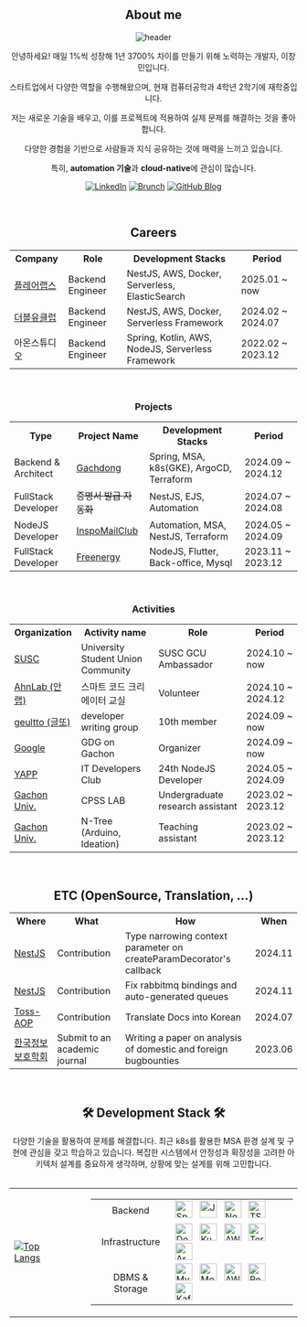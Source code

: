 <div align="center">
  <h2>About me</h2>

![header](https://capsule-render.vercel.app/api?type=waving&color=gradient&height=200&section=header&text=EeeasyCode&fontSize=70)

안녕하세요! 매일 1%씩 성장해 1년 3700% 차이를 만들기 위해 노력하는 개발자, 이창민입니다.

스타트업에서 다양한 역할을 수행해왔으며, 현재 컴퓨터공학과 4학년 2학기에 재학중입니다.

저는 새로운 기술을 배우고, 이를 프로젝트에 적용하여 실제 문제를 해결하는 것을 좋아합니다.

다양한 경험을 기반으로 사람들과 지식 공유하는 것에 매력을 느끼고 있습니다.

특히, **automation 기술**과 **cloud-native**에 관심이 많습니다.

[![LinkedIn](https://img.shields.io/badge/-LinkedIn-blue?style=flat-square&logo=Linkedin&logoColor=white&link=https://www.linkedin.com/in/창민-이-5300842a6/)](https://www.linkedin.com/in/창민-이-5300842a6/)
[![Brunch](https://img.shields.io/badge/-Brunch-black?style=flat-square&logo=brunch&logoColor=white&link=https://brunch.co.kr/@@312b5fefb78e448)](https://brunch.co.kr/@312b5fefb78e448)
[![GitHub Blog](https://img.shields.io/badge/-GitHub%20Blog-181717?style=flat-square&logo=github&logoColor=white&link=https://yourusername.github.io/)](https://EeeasyCode.github.io/)

</div>

<br/>

<div align="center">
    <h2>Careers</h2>
  <table>
    <tr>
      <th>Company</th>
      <th>Role</th>
      <th>Development Stacks</th>
      <th>Period</th>
    </tr> 
    <tr>
      <td><a href="https://www.flarelane.co.kr/">플레어랩스</a></td>
      <td>Backend Engineer</td>
      <td>NestJS, AWS, Docker, Serverless, ElasticSearch</td>
      <td>2025.01 ~ now</td>
    </tr>
    <tr>
      <td><a href="https://wclub.co.kr/">더블유클럽</a></td>
      <td>Backend Engineer</td>
      <td>NestJS, AWS, Docker, Serverless Framework</td>
      <td>2024.02 ~ 2024.07</td>
    </tr>
    <tr>
      <td>아온스튜디오</td>
      <td>Backend Engineer</td>
      <td>Spring, Kotlin, AWS, NodeJS, Serverless Framework</td>
      <td>2022.02 ~ 2023.12</td>
    </tr>
  </table>
  <br/>
</div>

<div align="center">
    <h3>Projects</h3>
  <table>
    <tr>
      <th>Type</th>
      <th>Project Name</th>
      <th>Development Stacks</th>
      <th>Period</th>
    </tr>
    <tr>
      <td>Backend & Architect</td>
      <td><a href="https://github.com/TEAM-YOAJUNG">Gachdong</a></td>
      <td>Spring, MSA, k8s(GKE), ArgoCD, Terraform</td>
      <td>2024.09 ~ 2024.12</td>
    </tr>
    <tr>
      <td>FullStack Developer</td>
      <td><s>증명서 발급 자동화</s></td>
      <td>NestJS, EJS, Automation</td>
      <td>2024.07 ~ 2024.08</td>
    </tr>
    <tr>
      <td>NodeJS Developer</td>
      <td><a href="https://www.yapp.co.kr/project/24th/inspo_mail_club">InspoMailClub</a></td>
      <td>Automation, MSA, NestJS, Terraform</td>
      <td>2024.05 ~ 2024.09</td>
    </tr>
    <tr>
      <td>FullStack Developer</td>
      <td><a href="https://ghost-freenergy.xyz/#/">Freenergy</a></td>
      <td>NodeJS, Flutter, Back-office, Mysql</td>
      <td>2023.11 ~ 2023.12</td>
    </tr>
  </table>
  <br/>
    <h3>Activities</h3>
  <table>
    <tr>
      <th>Organization</th>
      <th>Activity name</th>
      <th>Role</th>
      <th>Period</th>
    </tr>
    <tr>
      <td><a href="https://www.susc.kr/univ/gcu/">SUSC</a></td>
      <td>University Student Union Community</td>
      <td>SUSC GCU Ambassador</td>
      <td>2024.10 ~ now</td>
    </tr>
    <tr>
      <td><a href="https://zdnet.co.kr/view/?no=20241003105916">AhnLab (안랩)</a></td>
      <td> 스마트 코드 크리에이터 교실</td>
      <td>Volunteer</td>
      <td>2024.10 ~ 2024.12</td>
    </tr>
    <tr>
      <td><a href="https://geultto.github.io/blog/geultto-summary/">geultto (글또)</a></td>
      <td>developer writing group</td>
      <td>10th member</td>
      <td>2024.09 ~ now</td>
    </tr>
    <tr>
      <td><a href="https://gdg.community.dev/gdg-on-campus-gachon-university-seongnam-south-korea/">Google</a></td>
      <td>GDG on Gachon</td>
      <td>Organizer</td>
      <td>2024.09 ~ now</td>
    </tr>
    <tr>
      <td><a href="https://www.yapp.co.kr/project/24th/inspo_mail_club">YAPP</a></td>
      <td>IT Developers Club</td>
      <td>24th NodeJS Developer</td>
      <td>2024.05 ~ 2024.09</td>
    </tr>
    <tr>
      <td><a href="https://ce.gachon.ac.kr/cps-security-research-center">Gachon Univ.</a></td>
      <td>CPSS LAB</td>
      <td>Undergraduate research assistant</td>
      <td>2023.02 ~ 2023.12</td>
    </tr>
    <tr>
      <td><a href="https://www.gachon.ac.kr/innovation/8291/subview.do">Gachon Univ.</a></td>
      <td>N-Tree (Arduino, Ideation)</td>
      <td>Teaching assistant</td>
      <td>2023.02 ~ 2023.12</td>
    </tr>
  </table>
</div>
<br/>
<div align="center">
    <h2>ETC (OpenSource, Translation, ...)</h2>
  <table>
    <tr>
      <th>Where</th>
      <th>What</th>
      <th>How</th>
      <th>When</th>
    </tr> 
    <tr>
      <td><a href="https://github.com/nestjs/nest/pull/14126">NestJS</a></td>
      <td>Contribution</td>
      <td>Type narrowing context parameter on createParamDecorator's callback</td>
      <td>2024.11</td>
    </tr>
    <tr>
      <td><a href="https://github.com/nestjs/nest/pull/14129">NestJS</a></td>
      <td>Contribution</td>
      <td>Fix rabbitmq bindings and auto-generated queues</td>
      <td>2024.11</td>
    </tr>
    <tr>
      <td><a href="https://github.com/toss/nestjs-aop/pull/35">Toss-AOP</a></td>
      <td>Contribution</td>
      <td>Translate Docs into Korean</td>
      <td>2024.07</td>
    </tr>
    <tr>
      <td><a href="https://kiisc.or.kr/bbs/pe/article/2999">한국정보보호학회</a></td>
      <td>Submit to an academic journal</td>
      <td>Writing a paper on analysis of domestic and foreign bugbounties</td>
      <td>2023.06</td>
    </tr>
  </table>
<br/>
<div align="center">
<h2>🛠 Development Stack 🛠</h2>
다양한 기술을 활용하여 문제를 해결합니다. 최근 k8s를 활용한 MSA 환경 설계 및 구현에 관심을 갖고 학습하고 있습니다.
복잡한 시스템에서 안정성과 확장성을 고려한 아키텍처 설계를 중요하게 생각하며, 상황에 맞는 설계를 위해 고민합니다.
<br>
<br>

<table>
  <tr>
    <td>
      <a href="https://github.com/eeeasycode">
        <img src="https://github-readme-stats.vercel.app/api/top-langs/?username=eeeasycode&hide=HTML,css,Python,c%2B%2B&layout=compact&theme=tokyonight" alt="Top Langs" />
      </a>
    </td>
    <td>
      <ul>
         <table>
    <tr>
      <td align="center">Backend</td>
      <td>
        <div>
          <img alt="SpringBoot" width="30px" src="https://img.icons8.com/?size=100&id=GLDz2wTcYtlm&format=png&color=000000" />
          &nbsp;
          <img alt="Java" width="30px" src="https://img.icons8.com/?size=100&id=13679&format=png&color=000000" />
          &nbsp;
          <img alt="NestJS" width="30px" src="https://img.icons8.com/?size=100&id=9ESZMOeUioJS&format=png&color=000000" />
          &nbsp;
          <img alt="TS" width="30px" src="https://img.icons8.com/?size=100&id=uJM6fQYqDaZK&format=png&color=000000" />
          &nbsp;
          <br/>
        </div>
      </td>
    </tr>
    <tr>
      <td align="center">Infrastructure</td>
      <td>
          <div>
            <img alt="Docker" width="30px" src="https://img.icons8.com/?size=100&id=cdYUlRaag9G9&format=png&color=000000" />
            &nbsp;
            <img alt="Kubernetes" width="30px" src="https://img.icons8.com/?size=100&id=cvzmaEA4kC0o&format=png&color=000000" />
            &nbsp;
            <img alt="AWS" width="30px" src="https://img.icons8.com/?size=100&id=33039&format=png&color=000000" />
            &nbsp;
            <img alt="Terraform" width="30px" src="https://img.icons8.com/?size=100&id=kEkT1u7zTDk5&format=png&color=000000" />
            &nbsp;
            <img alt="ArgoCD" width="30px" src="https://icons-for-free.com/iff/png/256/argocd-1331550886883580947.png" />
            <br/>
        </div>
      </td>
    </tr>
    <tr>
      <td align="center">DBMS & Storage</td>
      <td>
          <div>
            <img alt="MySQL" width="30px" src="https://img.icons8.com/?size=100&id=39858&format=png&color=000000" />
            &nbsp;
            <img alt="MongoDB" width="30px" src="https://img.icons8.com/?size=100&id=bosfpvRzNOG8&format=png&color=000000" />
            &nbsp;
            <img alt="AWS S3" width="30px" src="https://cdn.worldvectorlogo.com/logos/amazon-s3-simple-storage-service.svg" />
            &nbsp;
            <img alt="Redis" width="30px" src="https://img.icons8.com/?size=100&id=pHS3eRpynIRQ&format=png&color=000000" />
            &nbsp;
            <img alt="Kafka" width="30px" src="https://img.icons8.com/?size=100&id=fOhLNqGJsUbJ&format=png&color=000000" />
            &nbsp;
            <br/>
        </div>
      </td>
    </tr>
    </tr>
  </table>
      </ul>
    </td>
  </tr>
</table>
</div>
